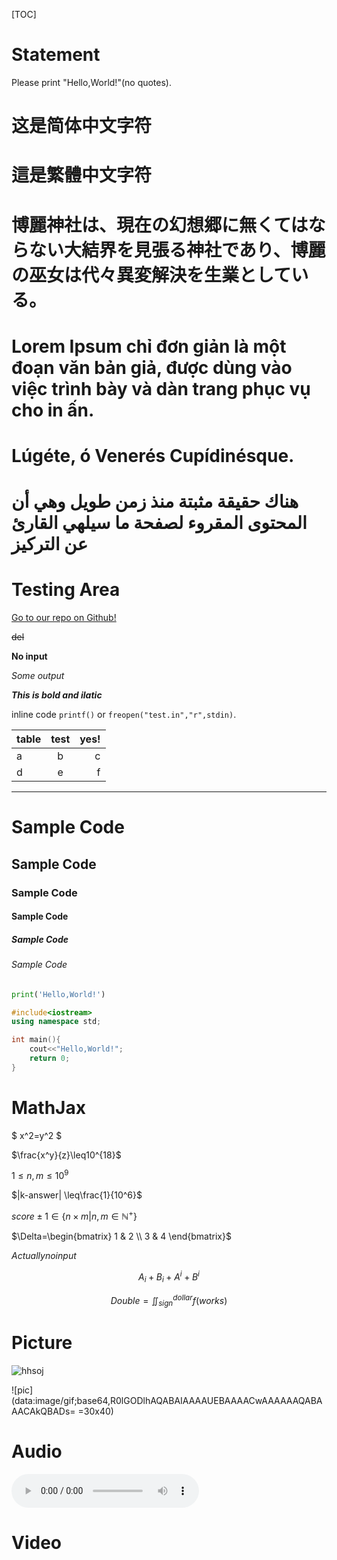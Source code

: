 [TOC]

# Statement

Please print "Hello,World!"(no quotes).

# 这是简体中文字符

# 這是繁體中文字符

# 博麗神社は、現在の幻想郷に無くてはならない大結界を見張る神社であり、博麗の巫女は代々異変解決を生業としている。

# Lorem Ipsum chỉ đơn giản là một đoạn văn bản giả, được dùng vào việc trình bày và dàn trang phục vụ cho in ấn.

# Lúgéte, ó Venerés Cupídinésque.

# هناك حقيقة مثبتة منذ زمن طويل وهي أن المحتوى المقروء لصفحة ما سيلهي القارئ عن التركيز

# Testing Area

[Go to our repo on Github!](https://www.github.com/XiaoGeNintendo/HHSOJ-Essential)

~~del~~

**No input**

*Some output*

***This is bold and ilatic***

inline code `printf()` or `freopen("test.in","r",stdin)`.

|table  | test |   yes!|
|-------|:----:|------:|
|a|b|c|
|d|e|f|

------------

# Sample Code
## Sample Code
### Sample Code
#### Sample Code
##### Sample Code
###### Sample Code

```python
print('Hello,World!')
```

```cpp
#include<iostream>
using namespace std;

int main(){
    cout<<"Hello,World!";
    return 0;
}
```

# **MathJax**

$ x^2=y^2 $

$\frac{x^y}{z}\leq10^{18}$

$1\leq n,m\leq10^9$

$|k-answer| \leq\frac{1}{10^6}$

$score \pm 1 \in \lbrace n \times m | n,m \in \mathbb{N}^{+} \rbrace$

$\Delta=\begin{bmatrix} 1 & 2 \\ 3 & 4 \end{bmatrix}$

$Actually no input$

$$
A_i + B_i + A^i + B^i
$$

$$
Double=\iint^{dollar}_{sign}f(works)
$$

# Picture

![hhsoj](assets/img/hhsoj256x.png)

![pic](data:image/gif;base64,R0lGODlhAQABAIAAAAUEBAAAACwAAAAAAQABAAACAkQBADs= =30x40)

# Audio

![Reimu](https://upload.thwiki.cc/b/b5/th15_01.mp3)

# Video

<!-- ![Youtube Video](https://www.youtube.com/watch?v=mjl4NEMG0JE)
![Bilibili Video](av24502821 =500x250)
<br/>
!(https://www.bilibili.com/av24502821 =800x600)
<br/>
![Bilibili Video](av24502821?p=2)
<br/>
![Bilibili Video](https://www.bilibili.com/av24502821?p=10)  -->